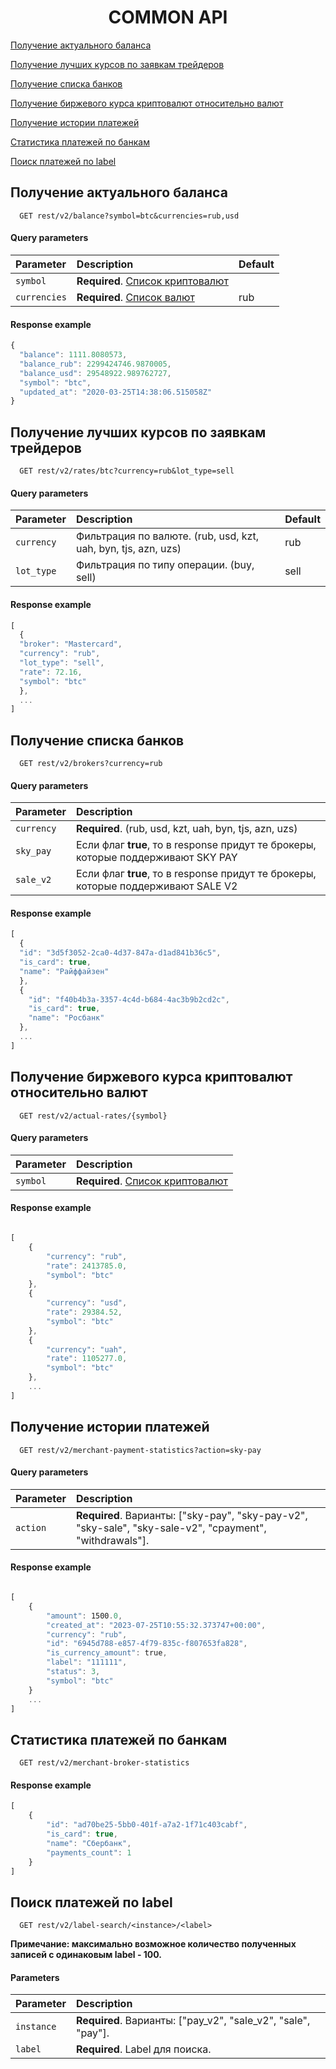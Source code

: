 <h1 align="center">COMMON API</h1>
 
[Получение актуального баланса](#balance)

[Получение лучших курсов по заявкам трейдеров](#rates)

[Получение списка банков](#brokers)

[Получение биржевого курса криптовалют относительно валют](#exchange)

[Получение истории платежей](#paymentHistory)

[Статистика платежей по банкам](#brokerStatistics)

[Поиск платежей по label](#searchByLabel)
 
 <a name="balance"></a>
## Получение актуального баланса

```http
  GET rest/v2/balance?symbol=btc&currencies=rub,usd
```

#### Query parameters

| Parameter | Description                | Default       |
| :-------- | :------------------------- | ------------- |
| `symbol` | **Required**. [Список криптовалют](CRYPTOCURRENCIES.md) | 
| `currencies` | **Required**. [Список валют](CURRENCIES.md) | rub

#### Response example

```javascript
{
  "balance": 1111.8080573,
  "balance_rub": 2299424746.9870005,
  "balance_usd": 29548922.989762727,
  "symbol": "btc",
  "updated_at": "2020-03-25T14:38:06.515058Z"
}
```
 <a name="rates"></a>
## Получение лучших курсов по заявкам трейдеров

```http
  GET rest/v2/rates/btc?currency=rub&lot_type=sell
```

#### Query parameters
 
| Parameter | Description                | Default       |
| :-------- | :------------------------- | ------------- | 
| `currency` | Фильтрация по валюте. (rub, usd, kzt, uah, byn, tjs, azn, uzs) | rub
| `lot_type` | Фильтрация по типу операции. (buy, sell) | sell

#### Response example

```javascript
[
  {
  "broker": "Mastercard", 
  "currency": "rub",
  "lot_type": "sell",
  "rate": 72.16,
  "symbol": "btc"
  },
  ...
]
```
 <a name="brokers"></a>
## Получение списка банков

```http
  GET rest/v2/brokers?currency=rub
```
#### Query parameters

| Parameter | Description                |
| :-------- | :------------------------- |
| `currency` | **Required**. (rub, usd, kzt, uah, byn, tjs, azn, uzs)
| `sky_pay` | Если флаг **true**, то в response придут те брокеры, которые поддерживают SKY PAY
| `sale_v2` | Если флаг **true**, то в response придут те брокеры, которые поддерживают SALE V2

#### Response example

```javascript
[
  {
  "id": "3d5f3052-2ca0-4d37-847a-d1ad841b36c5",
  "is_card": true,
  "name": "Райффайзен"
  },
  {
    "id": "f40b4b3a-3357-4c4d-b684-4ac3b9b2cd2c",
    "is_card": true,
    "name": "Росбанк"
  },
  ...
]
```
 <a name="exchange"></a>
## Получение биржевого курса криптовалют относительно валют

```http
  GET rest/v2/actual-rates/{symbol}
```
#### Query parameters

| Parameter | Description                |
| :-------- | :------------------------- |
| `symbol` | **Required**. [Список криптовалют](CRYPTOCURRENCIES.md)

#### Response example

```javascript

[
    {
        "currency": "rub",
        "rate": 2413785.0,
        "symbol": "btc"
    },
    {
        "currency": "usd",
        "rate": 29384.52,
        "symbol": "btc"
    },
    {
        "currency": "uah",
        "rate": 1105277.0,
        "symbol": "btc"
    },
    ...
]
```

 <a name="paymentHistory"></a>
## Получение истории платежей

```http
  GET rest/v2/merchant-payment-statistics?action=sky-pay
```
#### Query parameters

| Parameter | Description                |
| :-------- | :------------------------- |
| `action` | **Required**. Варианты: ["sky-pay", "sky-pay-v2", "sky-sale", "sky-sale-v2", "cpayment", "withdrawals"].

#### Response example

```javascript

[
    {
        "amount": 1500.0,
        "created_at": "2023-07-25T10:55:32.373747+00:00",
        "currency": "rub",
        "id": "6945d788-e857-4f79-835c-f807653fa828",
        "is_currency_amount": true,
        "label": "111111",
        "status": 3,
        "symbol": "btc"
    }
    ...
]
```

 <a name="brokerStatistics"></a>
## Статистика платежей по банкам

```http
  GET rest/v2/merchant-broker-statistics
```

#### Response example

```javascript
[
    {
        "id": "ad70be25-5bb0-401f-a7a2-1f71c403cabf",
        "is_card": true,
        "name": "Сбербанк",
        "payments_count": 1
    }
]
```

 <a name="searchByLabel"></a>
## Поиск платежей по label

```http
  GET rest/v2/label-search/<instance>/<label>
```

<b>Примечание: максимально возможное количество полученных записей с одинаковым label - 100.</b>

#### Parameters

| Parameter | Description                |
| :-------- | :------------------------- |
| `instance` | **Required**. Варианты: ["pay_v2", "sale_v2", "sale", "pay"].
| `label` | **Required**. Label для поиска.

